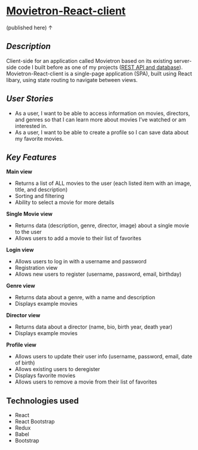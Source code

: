 # [Movietron-React-client](https://movietron.netlify.app/)
(published here) &#8593;


## *Description*

 Client-side for an application called Movietron based on its existing server-side code I built before as one of my projects ([REST API and database](https://github.com/T-G0d3X/Movietron-API)). Movietron-React-client is a single-page application (SPA), built using React libary, using state routing to navigate between views.


## *User Stories*

 - As a user, I want to be able to access information on movies, directors, and genres so that I can learn more about movies I’ve watched or am interested in. 
 -  As a user, I want to be able to create a profile so I can save data about my favorite movies.

 

## *Key Features*

 **Main view** 
 - Returns a list of ALL movies to the user (each listed item with an image, title, and description) 
 - Sorting and filtering 
 -  Ability to select a movie for more details
 
 **Single Movie view**
 
 - Returns data (description, genre, director, image) about a single movie to the user
 - Allows users to add a movie to their list of favorites

**Login view**

 - Allows users to log in with a username and password 
 -  Registration view 
 - Allows new users to register (username, password, email,
   birthday)

**Genre view** 


 - Returns data about a genre, with a name and description 
 - Displays example movies

 **Director view** 

 - Returns data about a director (name, bio, birth year, death year) 
 - Displays example movies

 **Profile view** 
 - Allows users to update their user info (username, password, email, date of birth)
 - Allows existing users to deregister
 - Displays favorite movies 
 -  Allows users to remove a movie from their list of favorites

## Technologies used

- React 
- React Bootstrap
- Redux
- Babel
- Bootstrap
